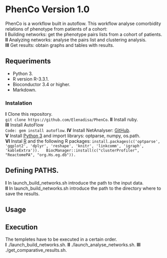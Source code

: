 # PhenCo Version 1.0

PhenCo is a workflow built in autoflow. This workflow analyse comorbidity relations of phenotype from patients of a cohort:  
**I** Building networks: get the phenotype pairs lists from a cohort of patients.  
**II** Analyzing networks: analyse the pairs list and clustering analysis.  
**III** Get results: obtain graphs and tables with results.  

## Requeriments

* Python 3. 
* R version R-3.3.1. 
* Bioconductor 3.4 or higher. 
* Markdown. 

### Instalation

**I** Clone this repository.  
``
git clone https://github.com/Elenadisa/PhenCo
``. 
**II** Install ruby.  
**III** Install AutoFlow  
``
Code: gem install autoflow
``. 
**IV** Install NetAnalyser: [GitHub](https://github.com/ElenaRojano/NetAnalyzer).   
**V** Install [Python 3](https://www.python.org/downloads/) and import librarys: optparse, numpy, os.path.  
**VI** Instal [R](https://cloud.r-project.org/) and the following R packages: 
``
install.packages(c('optparse', 'ggplot2', 'dplyr', 'reshape', 'knitr', 'linkcomm', 'igraph', 'kableExtra')).  
BiocManager::install(c("clusterProfiler", "ReactomePA", "org.Hs.eg.db")). 
``

## Defining PATHS. 

**I** In launch_build_networks.sh introduce the path to the input data.  
**II** In launch_build_networks.sh introduce the path to the directory where to save the results.  


## Usage

## Execution

The templetes have to be executed in a certain order.  
**I** ./launch_build_networks.sh. 
**II** ./launch_analyse_networks.sh. 
**III** ./get_comparative_results.sh. 

